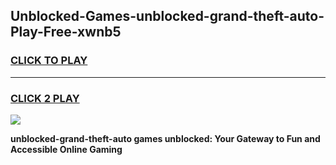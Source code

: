 
## Unblocked-Games-unblocked-grand-theft-auto-Play-Free-xwnb5
<h3>
<a href="https://premium76.site?title=unblocked-grand-theft-auto&ref=12A">CLICK TO PLAY</a></h3>
<hr>

<h3>
<a href="https://premium76.site?title=unblocked-grand-theft-auto&ref=12A">CLICK 2 PLAY</a>
  
</h3>

<a href="https://premium76.site?title=unblocked-grand-theft-auto&ref=12A"><img src="https://clearcache.store/games.png"></a>


**unblocked-grand-theft-auto games unblocked: Your Gateway to Fun and Accessible Online Gaming**
